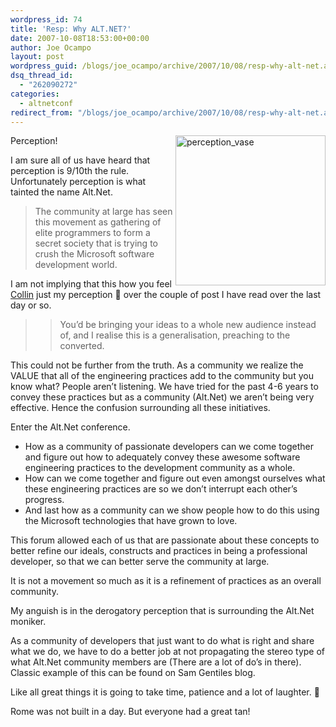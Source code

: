 ```yaml
---
wordpress_id: 74
title: 'Resp: Why ALT.NET?'
date: 2007-10-08T18:53:00+00:00
author: Joe Ocampo
layout: post
wordpress_guid: /blogs/joe_ocampo/archive/2007/10/08/resp-why-alt-net.aspx
dsq_thread_id:
  - "262090272"
categories:
  - altnetconf
redirect_from: "/blogs/joe_ocampo/archive/2007/10/08/resp-why-alt-net.aspx/"
---
```

</p> 

[<img style="border-right: 0px;border-top: 0px;border-left: 0px;border-bottom: 0px" height="240" alt="perception_vase" src="http://lostechies.com/joeocampo/files/2011/03RespWhyALT.NET_D16E/perception_vase_thumb.gif" width="240" align="right" border="0" />](http://lostechies.com/joeocampo/files/2011/03RespWhyALT.NET_D16E/perception_vase_2.gif) Perception!

I am sure all of us have heard that perception is 9/10th the rule. Unfortunately perception is what tainted the name Alt.Net.</p> 

> <humor>
> 
> The community at large has seen this movement as gathering of elite programmers to form a secret society that is trying to crush the Microsoft software development world.
> 
> </humor>

I am not implying that this how you feel [Collin](http://www.lostechies.com/blogs/colin_ramsay/archive/2007/10/08/why-alt-net.aspx) just my perception 🙂 over the couple of post I have read over the last day or so.</p> 

> >You&#8217;d be bringing your ideas to a whole new audience instead of, and I realise this is a generalisation, preaching to the converted.

This could not be further from the truth. As a community we realize the VALUE that all of the engineering practices add to the community but you know what? People aren&#8217;t listening. We have tried for the past 4-6 years to convey these practices but as a community (Alt.Net) we aren&#8217;t being very effective. Hence the confusion surrounding all these initiatives.

Enter the Alt.Net conference. 

  * How as a community of passionate developers can we come together and figure out how to adequately convey these awesome software engineering practices to the development community as a whole. 
  * How can we come together and figure out even amongst ourselves what these engineering practices are so we don&#8217;t interrupt each other&#x2019;s progress. 
  * And last how as a community can we show people how to do this using the Microsoft technologies that have grown to love.

This forum allowed each of us that are passionate about these concepts to better refine our ideals, constructs and practices in being a professional developer, so that we can better serve the community at large.

It is not a movement so much as it is a refinement of practices as an overall community.

My anguish is in the derogatory perception that is surrounding the Alt.Net moniker.

As a community of developers that just want to do what is right and share what we do, we have to do a better job at not propagating the stereo type of what Alt.Net community members are (There are a lot of do&#8217;s in there). Classic example of this can be found on Sam Gentiles blog.

Like all great things it is going to take time, patience and a lot of laughter. 🙂

Rome was not built in a day. But everyone had a great tan!